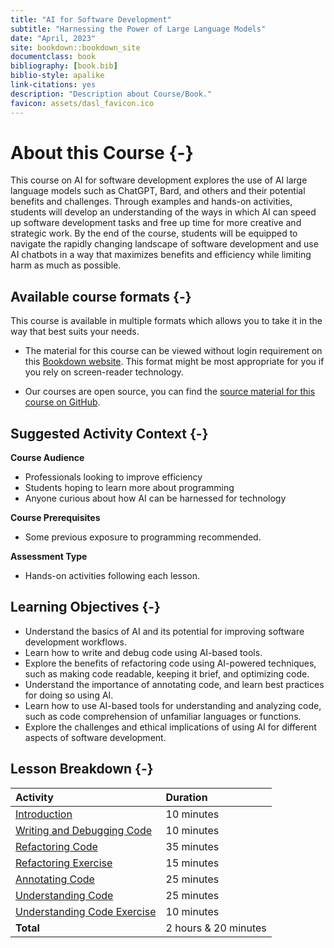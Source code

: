 ```yaml
---
title: "AI for Software Development"
subtitle: "Harnessing the Power of Large Language Models"
date: "April, 2023"
site: bookdown::bookdown_site
documentclass: book
bibliography: [book.bib]
biblio-style: apalike
link-citations: yes
description: "Description about Course/Book."
favicon: assets/dasl_favicon.ico
---
```


# About this Course {-}

This course on AI for software development explores the use of AI large language models such as ChatGPT, Bard, and others and their potential benefits and challenges. Through examples and hands-on activities, students will develop an understanding of the ways in which AI can speed up software development tasks and free up time for more creative and strategic work. By the end of the course, students will be equipped to navigate the rapidly changing landscape of software development and use AI chatbots in a way that maximizes benefits and efficiency while limiting harm as much as possible.

## Available course formats {-}

This course is available in multiple formats which allows you to take it in the way that best suits your needs.

- The material for this course can be viewed without login requirement on this [Bookdown website]( hutchdatascience.org/AI_for_software/). This format might be most appropriate for you if you rely on screen-reader technology.
<!-- - This course can be taken for [free certification through Leanpub](LINK HERE). -->
<!-- - This course can be taken on [Coursera for certification here](LINK HERE) (but it is not available for free on Coursera). -->
- Our courses are open source, you can find the [source material for this course on GitHub](https://github.com/fhdsl/AI_for_software/).

## Suggested Activity Context {-}

**Course Audience**  

- Professionals looking to improve efficiency
- Students hoping to learn more about programming
- Anyone curious about how AI can be harnessed for technology

**Course Prerequisites**  

- Some previous exposure to programming recommended.

**Assessment Type**  

- Hands-on activities following each lesson.

## Learning Objectives {-}

- Understand the basics of AI and its potential for improving software development workflows.
- Learn how to write and debug code using AI-based tools.
- Explore the benefits of refactoring code using AI-powered techniques, such as making code readable, keeping it brief, and optimizing code.
- Understand the importance of annotating code, and learn best practices for doing so using AI.
- Learn how to use AI-based tools for understanding and analyzing code, such as code comprehension of unfamiliar languages or functions.
- Explore the challenges and ethical implications of using AI for different aspects of software development.

## Lesson Breakdown {-}

| Activity | Duration |
| :-- | :-- |
| [Introduction](https://hutchdatascience.org/AI_for_software/introduction.html) | 10 minutes |
| [Writing and Debugging Code](https://hutchdatascience.org/AI_for_software/writing-and-debugging-code.html) | 10 minutes |
| [Refactoring Code](https://hutchdatascience.org/AI_for_software/refactoring-code.html) | 35 minutes |
| [Refactoring Exercise](https://hutchdatascience.org/AI_for_software/refactoring-code.html#hands-on-exercise) | 15 minutes |
| [Annotating Code](https://hutchdatascience.org/AI_for_software/annotating-your-code.html) | 25 minutes |
| [Understanding Code](https://hutchdatascience.org/AI_for_software/understanding-unfamiliar-code.html) | 25 minutes |
| [Understanding Code Exercise](https://hutchdatascience.org/AI_for_software/understanding-unfamiliar-code.html#hands-on-exercise) | 10 minutes |
| **Total** | 2 hours & 20 minutes |

